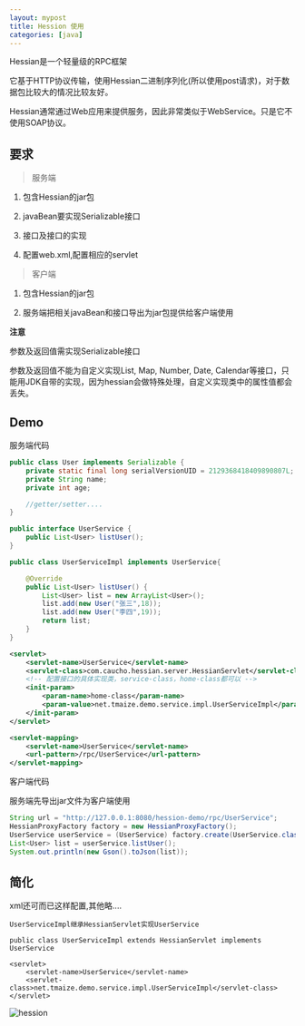```yaml
---
layout: mypost
title: Hession 使用
categories: [java]
---
```


Hessian是一个轻量级的RPC框架

它基于HTTP协议传输，使用Hessian二进制序列化(所以使用post请求)，对于数据包比较大的情况比较友好。

Hessian通常通过Web应用来提供服务，因此非常类似于WebService。只是它不使用SOAP协议。 

## 要求

> 服务端

1. 包含Hessian的jar包

2. javaBean要实现Serializable接口

3. 接口及接口的实现

4. 配置web.xml,配置相应的servlet

> 客户端

1. 包含Hessian的jar包

2. 服务端把相关javaBean和接口导出为jar包提供给客户端使用


**注意**

参数及返回值需实现Serializable接口

参数及返回值不能为自定义实现List, Map, Number, Date, Calendar等接口，只能用JDK自带的实现，因为hessian会做特殊处理，自定义实现类中的属性值都会丢失。


## Demo

服务端代码

```java
public class User implements Serializable {
    private static final long serialVersionUID = 2129368418409890807L;
    private String name;
    private int age;

    //getter/setter....
}
```

```java
public interface UserService {
    public List<User> listUser();
}
```

```java
public class UserServiceImpl implements UserService{

    @Override
    public List<User> listUser() {
        List<User> list = new ArrayList<User>();
        list.add(new User("张三",18));
        list.add(new User("李四",19));
        return list;
    }
}

```

```xml
<servlet>
    <servlet-name>UserService</servlet-name>
    <servlet-class>com.caucho.hessian.server.HessianServlet</servlet-class>
    <!-- 配置接口的具体实现类，service-class，home-class都可以 -->
    <init-param>
        <param-name>home-class</param-name>
        <param-value>net.tmaize.demo.service.impl.UserServiceImpl</param-value>
    </init-param>
</servlet>

<servlet-mapping>
    <servlet-name>UserService</servlet-name>
    <url-pattern>/rpc/UserService</url-pattern>
</servlet-mapping>
```

客户端代码

服务端先导出jar文件为客户端使用

```java
String url = "http://127.0.0.1:8080/hession-demo/rpc/UserService";
HessianProxyFactory factory = new HessianProxyFactory();
UserService userService = (UserService) factory.create(UserService.class, url);
List<User> list = userService.listUser();
System.out.println(new Gson().toJson(list));
```

## 简化

xml还可而已这样配置,其他略....

```
UserServiceImpl继承HessianServlet实现UserService

public class UserServiceImpl extends HessianServlet implements UserService

<servlet>
    <servlet-name>UserService</servlet-name>
    <servlet-class>net.tmaize.demo.service.impl.UserServiceImpl</servlet-class>
</servlet>
```

![hession](01.png)